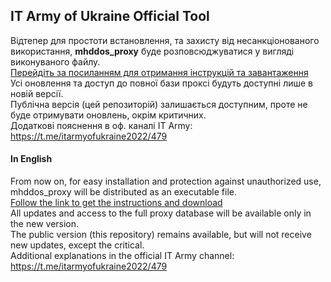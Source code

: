 ## IT Army of Ukraine Official Tool

Відтепер для простоти встановлення, та захисту від несанкціонованого використання, **mhddos_proxy** буде
розповсюджуватися у вигляді виконуваного файлу.    
[Перейдіть за посиланням для отримання інструкцій та завантаження](https://github.com/porthole-ascend-cinnamon/mhddos_proxy_releases)    
Усі оновлення та доступ до повної бази проксі будуть доступні лише в новій версії.  
Публічна версія (цей репозиторій) залишається доступним, проте не буде отримувати оновлень, окрім критичних.  
Додаткові пояснення в оф. каналі IT Army: https://t.me/itarmyofukraine2022/479

#### In English

From now on, for easy installation and protection against unauthorized use, mhddos_proxy will be distributed as an
executable file.  
[Follow the link to get the instructions and download](https://github.com/porthole-ascend-cinnamon/mhddos_proxy_releases)    
All updates and access to the full proxy database will be available only in the new version.  
The public version (this repository) remains available, but will not receive new updates, except the critical.  
Additional explanations in the official IT Army channel: https://t.me/itarmyofukraine2022/479  

